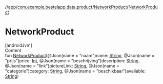 //[app](../../index.md)/[com.example.bestelapp.data.product](../index.md)/[NetworkProduct](index.md)/[NetworkProduct](-network-product.md)



# NetworkProduct  
[androidJvm]  
Content  
fun [NetworkProduct](-network-product.md)(@Json(name = "naam")name: [String](https://kotlinlang.org/api/latest/jvm/stdlib/kotlin/-string/index.html), @Json(name = "prijs")price: [Int](https://kotlinlang.org/api/latest/jvm/stdlib/kotlin/-int/index.html), @Json(name = "beschrijving")description: [String](https://kotlinlang.org/api/latest/jvm/stdlib/kotlin/-string/index.html), @Json(name = "link")pictureLink: [String](https://kotlinlang.org/api/latest/jvm/stdlib/kotlin/-string/index.html), @Json(name = "categorie")category: [String](https://kotlinlang.org/api/latest/jvm/stdlib/kotlin/-string/index.html), @Json(name = "beschikbaar")available: [String](https://kotlinlang.org/api/latest/jvm/stdlib/kotlin/-string/index.html))  



